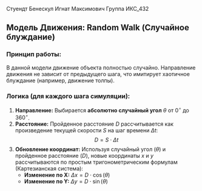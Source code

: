 Стуендт Бенескул Игнат Максимович
Группа ИКС_432
## Модель Движения: Random Walk (Случайное блуждание)

### Принцип работы:

В данной модели движение объекта полностью случайно. Направление движения не зависит от предыдущего шага, что имитирует хаотичное блуждание (например, движение толпы).

### Логика (для каждого шага симуляции):

1.  **Направление:** Выбирается **абсолютно случайный угол** $\theta$ от $0^{\circ}$ до $360^{\circ}$.
2.  **Расстояние:** Пройденное расстояние $D$ рассчитывается как произведение текущей скорости $S$ на шаг времени $\Delta t$:
    $$D = S \cdot \Delta t$$
3.  **Обновление координат:** Используя случайный угол ($\theta$) и пройденное расстояние ($D$), новые координаты $x$ и $y$ рассчитываются по простым тригонометрическим формулам (Картезианская система):
    * **Изменение по X:** $\Delta x = D \cdot \cos(\theta)$
    * **Изменение по Y:** $\Delta y = D \cdot \sin(\theta)$